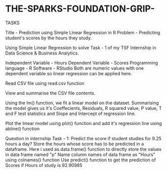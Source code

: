 # THE-SPARKS-FOUNDATION-GRIP-
TASKS 

Title - Prediction using Simple Linear Regression in R
Problem - Predicting student's scores by the hours they study.

Using Simple Linear Regression to solve Task - 1 of my TSF Internship in Data Science & Business Analytics.

Independent Variable - Hours Dependent Variable - Scores Programming language - R Software - RStudio
Both are numeric values with one dependent variable so linear regression can be applied here.


Read CSV file using read.csv function

View and summarise the CSV file contents.

Using the lm() function, we fit a linear model on the dataset. Summarising the model gives us it's Coeffecients, Residuals, R squared value, P value, T and F test statistics and Slope and Intercept of regression line.

Plot the linear model using plot() function and add it's regression line using abline() function

Question in internship Task - 1: Predict the score if student studies for 9.25 hours a day? Store the hours whose score has to be predicted in a dataframe. Here i used as.data.frame() function to directly store the values in data frame named "p" Name column names of data frame as "Hours" using colnames() function Use predict() function to get the prediction of Scores if Hours of study is
92.90985

